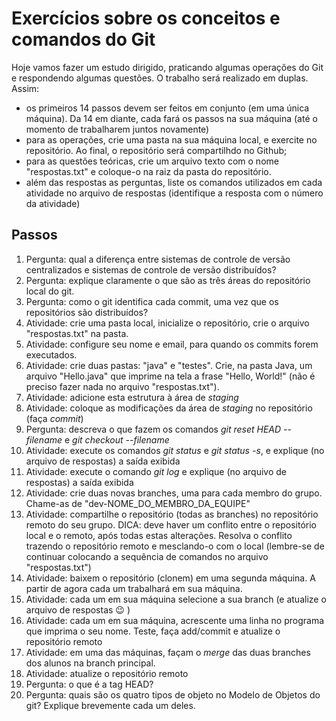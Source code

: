 # Exercícios sobre os conceitos e comandos do Git


Hoje vamos fazer um estudo dirigido, praticando algumas operações do Git e respondendo algumas questões. O trabalho será realizado em duplas.
Assim:

* os primeiros 14 passos devem ser feitos em conjunto (em uma única máquina). Da 14 em diante, cada fará os passos na sua máquina (até o momento de trabalharem juntos novamente)
* para as operações, crie uma pasta na sua máquina local, e exercite no repositório. Ao final, o repositório será compartilhdo no Github;
* para as questões teóricas, crie um arquivo texto com o nome "respostas.txt" e coloque-o na raiz da pasta do repositório.
* além das respostas as perguntas, liste os comandos utilizados em cada atividade no arquivo de respostas (identifique a resposta com o número da atividade)

## Passos
1. Pergunta: qual a diferença entre sistemas de controle de versão centralizados e sistemas de controle de versão distribuídos?
1. Pergunta: explique claramente o que são as três áreas do repositório local do git.
1. Pergunta: como o git identifica cada commit, uma vez que os repositórios são distribuídos?
1. Atividade: crie uma pasta local, inicialize o repositório, crie o arquivo "respostas.txt" na pasta.
1. Atividade: configure seu nome e email, para quando os commits forem executados.
1. Atividade: crie duas pastas: "java" e "testes". Crie, na pasta Java, um arquivo "Hello.java" que imprime na tela a frase "Hello, World!" (não é preciso fazer nada no arquivo "respostas.txt").
1. Atividade: adicione esta estrutura à área de *staging*
1. Atividade: coloque as modificações da área de *staging* no repositório (faça *commit*)
1. Pergunta: descreva o que fazem os comandos *git reset HEAD --filename* e *git checkout --filename*
1. Atividade: execute os comandos *git status* e *git status -s*, e explique (no arquivo de respostas) a saída exibida
1. Atividade: execute o comando *git log* e explique (no arquivo de respostas) a saída exibida
1. Atividade: crie duas novas branches, uma para cada membro do grupo. Chame-as de "dev-NOME_DO_MEMBRO_DA_EQUIPE"
1. Atividade: compartilhe o repositório (todas as branches) no repositório remoto do seu grupo. DICA: deve haver um conflito entre o repositório local e o remoto, após todas estas alterações. Resolva o conflito trazendo o repositório remoto e mesclando-o com o local (lembre-se de continuar colocando a sequência de comandos no arquivo "respostas.txt")
1. Atividade: baixem o repositório (clonem) em uma segunda máquina. A partir de agora cada um trabalhará em sua máquina.
1. Atividade: cada um em sua máquina selecione a sua branch (e atualize o arquivo de respostas :wink: )
1. Atividade: cada um em sua máquina, acrescente uma linha no programa que imprima o seu nome. Teste, faça add/commit e atualize o repositório remoto
1. Atividade: em uma das máquinas, façam o *merge* das duas branches dos alunos na branch principal. 
1. Atividade: atualize o repositório remoto
1. Pergunta: o que é a tag HEAD?
1. Pergunta: quais são os quatro tipos de objeto no Modelo de Objetos do git? Explique brevemente cada um deles.

